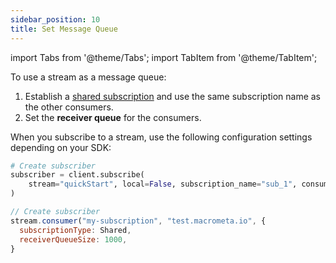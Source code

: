 ```yaml
---
sidebar_position: 10
title: Set Message Queue
---
```


import Tabs from '@theme/Tabs';
import TabItem from '@theme/TabItem';

To use a stream as a message queue:

1. Establish a [shared subscription](subscriptions.md#shared) and use the same subscription name as the other consumers. 
1. Set the **receiver queue** for the consumers.

When you subscribe to a stream, use the following configuration settings depending on your SDK:

<Tabs groupId="operating-systems">
<TabItem value="py" label="Python SDK">

```py
# Create subscriber
subscriber = client.subscribe(
    stream="quickStart", local=False, subscription_name="sub_1", consumer_type=CONSUMER_TYPES.SHARED, receiver_queue_size=1000
)
```
</TabItem>

<TabItem value="js" label="JavaScript SDK">

```js
// Create subscriber
stream.consumer("my-subscription", "test.macrometa.io", {
  subscriptionType: Shared,
  receiverQueueSize: 1000,
}
```

</TabItem>
</Tabs>

